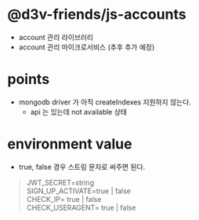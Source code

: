 # @d3v-friends/js-accounts

* account 관리 라이브러리
* account 관리 마이크로서비스 (추후 추가 예정)

# points

* mongodb driver 가 아직 createIndexes 지원하지 않는다.
    - api 는 있는데 not available 상태

# environment value

- true, false 경우 스트링 문자로 써주면 된다.

> JWT_SECRET=string  
> SIGN_UP_ACTIVATE=true | false  
> CHECK_IP= true | false  
> CHECK_USERAGENT= true | false  
